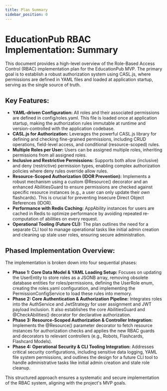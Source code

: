 ```yaml
---
title: Plan Summary
sidebar_position: 0
---
```


# **EducationPub RBAC Implementation: Summary**

This document provides a high-level overview of the Role-Based Access Control (RBAC) implementation plan for the EducationPub MVP. The primary goal is to establish a robust authorization system using CASL.js, where permissions are defined in YAML files and loaded at application startup, serving as the single source of truth.

## **Key Features:**

* **YAML-driven Configuration:** All roles and their associated permissions are defined in config/roles.yaml. This file is loaded once at application startup, making the authorization rules immutable at runtime and version-controlled with the application codebase.  
* **CASL.js for Authorization:** Leverages the powerful CASL.js library for defining and checking fine-grained permissions, including CRUD operations, field-level access, and conditional (resource-scoped) rules.  
* **Multiple Roles per User:** Users can be assigned multiple roles, inheriting permissions from all assigned roles.  
* **Inclusive and Restrictive Permissions:** Supports both allow (inclusive) and deny (restrictive) permission types, enabling complex authorization policies where deny rules override allow rules.  
* **Resource-Scoped Authorization (IDOR Prevention):** Implements a robust mechanism using a custom @Resource() decorator and an enhanced AbilitiesGuard to ensure permissions are checked against specific resource instances (e.g., a user can only update their *own* flashcards). This is crucial for preventing Insecure Direct Object References (IDOR).  
* **Performance with Redis Caching:** AppAbility instances for users are cached in Redis to optimize performance by avoiding repeated re-computation of abilities on every request.  
* **Operational Tooling (Future CLI):** The plan outlines the need for a separate CLI tool to manage operational tasks like initial admin creation and cleaning up stale user roles, ensuring secure administration.

## **Phased Implementation Overview:**

The implementation is broken down into four sequential phases:

* **Phase 1: Core Data Model & YAML Loading Setup:** Focuses on updating the UserEntity to store roles as a JSONB array, removing obsolete database entities for roles/permissions, defining the UserRole enum, creating the roles.yaml configuration, and implementing the PermissionConfigService to load these rules into memory.  
* **Phase 2: Core Authentication & Authorization Pipeline:** Integrates roles into the AuthService and JwtStrategy for user assignment and JWT payload inclusion. It also establishes the core AbilitiesGuard and @CheckAbilities() decorator for declarative authorization.  
* **Phase 3: Resource-Scoped Authorization & Controller Integration:** Implements the @Resource() parameter decorator to fetch resource instances for authorization checks and applies the new RBAC guards and decorators to relevant controllers (e.g., Robots, Flashcards, Flashcard Models).  
* **Phase 4: Operational Security & CLI Tooling Integration:** Addresses critical security configurations, including sensitive data logging, YAML file system permissions, and outlines the design for a future CLI tool to handle administrative tasks like initial admin creation and stale role cleanup.

This structured approach ensures a systematic and secure implementation of the RBAC system, aligning with the project's MVP goals.